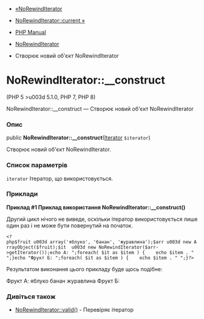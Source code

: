 - [«NoRewindIterator](class.norewinditerator.md)
- [NoRewindIterator::current »](norewinditerator.current.md)

- [PHP Manual](index.md)
- [NoRewindIterator](class.norewinditerator.md)
- Створює новий об'єкт NoRewindIterator

# NoRewindIterator::\_\_construct

(PHP 5 \>u003d 5.1.0, PHP 7, PHP 8)

NoRewindIterator::\_\_construct — Створює новий об'єкт NoRewindIterator

### Опис

public
**NoRewindIterator::\_\_construct**([Iterator](class.iterator.md)
`$iterator`)

Створює новий об'єкт NoRewindIterator.

### Список параметрів

`iterator`
Ітератор, що використовується.

### Приклади

**Приклад #1 Приклад використання **NoRewindIterator::\_\_construct()****

Другий цикл нічого не виведе, оскільки ітератор використовується лише
один раз і не може бути повернутий на початок.

` <?php$fruit u003d array('яблуко', 'банан', 'журавлина');$arr u003d new ArrayObject($fruit);$it  u003d new NoRewindIterator($arr->getIterator());echo А:
";foreach( $it as $item ) {    echo $item . "
";}echo "Фрукт Б:
";foreach( $it as $item ) {    echo $item . "
";}?> `

Результатом виконання цього прикладу буде щось подібне:

Фрукт А:
яблуко
банан
журавлина
Фрукт Б:

### Дивіться також

- [NoRewindIterator::valid()](norewinditerator.valid.md) - Перевіряє
ітератор
